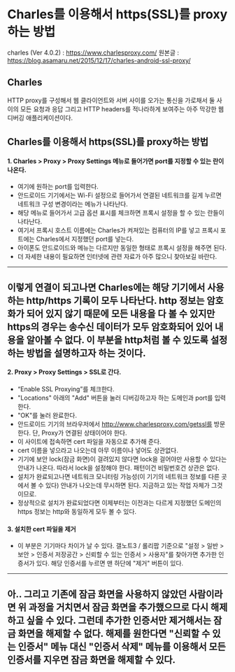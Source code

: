 # Charles를 이용해서 https(SSL)를 proxy하는 방법

charles (Ver 4.0.2) : https://www.charlesproxy.com/
원본글 : https://blog.asamaru.net/2015/12/17/charles-android-ssl-proxy/

## Charles
HTTP proxy를 구성해서 웹 클라이언트와 서버 사이를 오가는 통신을 가로채서 둘 사이의 모든 요청과 응답 그리고 HTTP headers를 적나라하게 보여주는 아주 막강한 웹 디버깅 애플리케이션이다.

## Charles를 이용해서 https(SSL)를 proxy하는 방법
#### 1. Charles > Proxy > Proxy Settings 메뉴로 들어가면 port를 지정할 수 있는 란이 나온다. 
- 여기에 원하는 port를 입력한다. 
- 안드로이드 기기에서는 Wi-Fi 설정으로 들어가서 연결된 네트워크를 길게 누르면 네트워크 구성 변경이라는 메뉴가 나타난다. 
- 해당 메뉴로 들어가서 고급 옵션 표시를 체크하면 프록시 설정을 할 수 있는 란들이 나타난다. 
- 여기서 프록시 호스트 이름에는 Charles가 켜져있는 컴퓨터의 IP를 넣고 프록시 포트에는 Charles에서 지정했던 port를 넣는다. 
- 아이폰도 안드로이드와 메뉴는 다르지만 동일한 형태로 프록시 설정을 해주면 된다. 
- 더 자세한 내용이 필요하면 인터넷에 관련 자료가 아주 많으니 찾아보길 바란다.

---
이렇게 연결이 되고나면 Charles에는 해당 기기에서 사용하는 http/https 기록이 모두 나타난다. 
http 정보는 암호화가 되어 있지 않기 때문에 모든 내용을 다 볼 수 있지만 https의 경우는 송수신 데이터가 모두 암호화되어 있어 내용을 알아볼 수 없다. 
이 부분을 http처럼 볼 수 있도록 설정하는 방법을 설명하고자 하는 것이다.
---
#### 2. Proxy > Proxy Settings > SSL로 간다.
- “Enable SSL Proxying”를 체크한다.
- "Locations" 아래의 "Add" 버튼을 눌러 디버깅하고자 하는 도메인과 port를 입력한다.
- "OK"를 눌러 완료한다.
- 안드로이드 기기의 브라우저에서 http://www.charlesproxy.com/getssl를 방문한다. 단, Proxy가 연결된 상태이어야 한다. 
- 이 사이트에 접속하면 cert 파일을 자동으로 추가해 준다. 
- cert 이름을 넣으라고 나오는데 아무 이름이나 넣어도 상관없다.
- 기기에 보안 lock(잠금 화면)이 걸려있지 않다면 lock을 걸어야만 사용할 수 있다는 안내가 나온다. 따라서 lock을 설정해야 한다. 패턴이건 비밀번호건 상관은 없다.
- 설치가 완료되고나면 네트워크 모니터링 가능성(이 기기의 네트워크 정보를 다른 곳에서 볼 수 있다) 안내가 나오는데 무시하면 된다. 지금하고 있는 작업 자체가 그것이므로.
- 정상적으로 설치가 완료되었다면 이제부터는 이전과는 다르게 지정했던 도메인의 https 정보는 http와 동일하게 모두 볼 수 있다.

#### 3. 설치한 cert 파일을 제거 
- 이 부분은 기기마다 차이가 날 수 있다. 갤노트3 / 롤리팝 기준으로 "설정 > 일반 > 보안 > 인증서 저장공간 > 신뢰할 수 있는 인증서 > 사용자"를 찾아가면 추가한 인증서가 있다. 해당 인증서를 누르면 맨 하단에 "제거" 버튼이 있다.
---
아.. 그리고 기존에 잠금 화면을 사용하지 않았던 사람이라면 위 과정을 거치면서 잠금 화면을 추가했으므로 다시 해제하고 싶을 수 있다. 그런데 추가한 인증서만 제거해서는 잠금 화면을 해제할 수 없다. 해제를 원한다면 "신뢰할 수 있는 인증서" 메뉴 대신 "인증서 삭제" 메뉴를 이용해서 모든 인증서를 지우면 잠금 화면을 해제할 수 있다.
---
